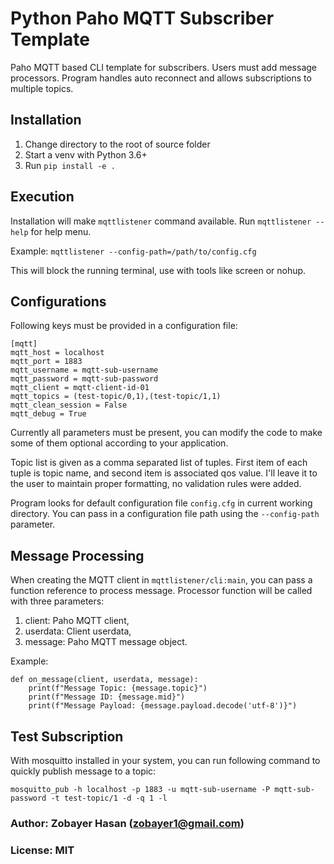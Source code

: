 # Python Paho MQTT Subscriber Template

Paho MQTT based CLI template for subscribers. Users must add message processors. Program handles auto reconnect and
allows subscriptions to multiple topics.


## Installation

1. Change directory to the root of source folder
2. Start a venv with Python 3.6+
2. Run `pip install -e .`


## Execution

Installation will make `mqttlistener` command available. Run `mqttlistener --help` for help menu.

Example: `mqttlistener --config-path=/path/to/config.cfg`

This will block the running terminal, use with tools like screen or nohup.


## Configurations

Following keys must be provided in a configuration file:

    [mqtt]
    mqtt_host = localhost
    mqtt_port = 1883
    mqtt_username = mqtt-sub-username
    mqtt_password = mqtt-sub-password
    mqtt_client = mqtt-client-id-01
    mqtt_topics = (test-topic/0,1),(test-topic/1,1)
    mqtt_clean_session = False
    mqtt_debug = True

Currently all parameters must be present, you can modify the code to make some of them optional according to your
application.

Topic list is given as a comma separated list of tuples. First item of each tuple is topic name, and second item is
associated qos value. I'll leave it to the user to maintain proper formatting, no validation rules were added.

Program looks for default configuration file `config.cfg` in current working directory. You can pass in a configuration
file path using the `--config-path` parameter.

## Message Processing

When creating the MQTT client in `mqttlistener/cli:main`, you can pass a function reference to process message.
Processor function will be called with three parameters:

1. client: Paho MQTT client,
2. userdata: Client userdata,
3. message: Paho MQTT message object.

Example:

    def on_message(client, userdata, message):
        print(f"Message Topic: {message.topic}")
        print(f"Message ID: {message.mid}")
        print(f"Message Payload: {message.payload.decode('utf-8')}")

## Test Subscription

With mosquitto installed in your system, you can run following command to quickly publish message to a topic:

    mosquitto_pub -h localhost -p 1883 -u mqtt-sub-username -P mqtt-sub-password -t test-topic/1 -d -q 1 -l


### Author: Zobayer Hasan (zobayer1@gmail.com)

### License: MIT
